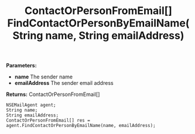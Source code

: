 ﻿---
uid: crmscript_ref_NSEMailAgent_FindContactOrPersonByEmailName
title: ContactOrPersonFromEmail[] FindContactOrPersonByEmailName(String name, String emailAddress)
intellisense: NSEMailAgent.FindContactOrPersonByEmailName
keywords: NSEMailAgent, FindContactOrPersonByEmailName
so.topic: reference
---



**Parameters:**
 - **name** The sender name
 - **emailAddress** The sender email address

**Returns:** ContactOrPersonFromEmail[]

```crmscript
NSEMailAgent agent;
String name;
String emailAddress;
ContactOrPersonFromEmail[] res = agent.FindContactOrPersonByEmailName(name, emailAddress);
```


